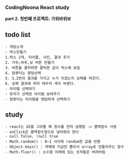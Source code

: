 <h3>CodingNoona React study</h3>

<b>part 2. 첫번째 프로젝트: 가위바위보</b>

## todo list

```
- 게임소개
- 박스만들기
1.박스 2개, 타이틀, 사진, 결과 추가
2. 가위,바위,보 버튼 만들기
3. 버튼을 클릭하면 클릭한 값이 박스에 보임
4. 컴퓨터는 랜덤선택
5. 3,2번의 결과를 가지고 누가 이겼는지 승패를 따진다.
6. 승패 결과에 따라 테두리 색이 바뀐다.
- 아이템 선택하기
- 유저가 선택한 아이템 보여주기
- 컴퓨터는 아이템을 랜덤하게 선택하기
```

## study

```
- react는 UI를 그려줄 때 함수를 먼저 실행함 -> 콜백함수 사용
- onClick은 콜백함수형으로 넣어줘야 한다
- null false, !null true
- Math.random() : 0~1 사이에 random한 값을 반환
- Object.keys() : 객체에 키값만 뽑아서 array로 만들어주는 함수
- Math.floor() : 소수점 아래에 있는 숫자들은 버려버림
```
